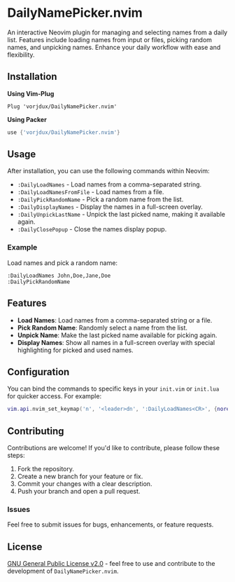 
# DailyNamePicker.nvim

An interactive Neovim plugin for managing and selecting names from a daily list. Features include loading names from input or files, picking random names, and unpicking names. Enhance your daily workflow with ease and flexibility.

## Installation

**Using Vim-Plug**

```vim
Plug 'vorjdux/DailyNamePicker.nvim'
```

**Using Packer**

```lua
use {'vorjdux/DailyNamePicker.nvim'}
```

## Usage

After installation, you can use the following commands within Neovim:

- `:DailyLoadNames` - Load names from a comma-separated string.
- `:DailyLoadNamesFromFile` - Load names from a file.
- `:DailyPickRandomName` - Pick a random name from the list.
- `:DailyDisplayNames` - Display the names in a full-screen overlay.
- `:DailyUnpickLastName` - Unpick the last picked name, making it available again.
- `:DailyClosePopup` - Close the names display popup.

### Example

Load names and pick a random name:

```vim
:DailyLoadNames John,Doe,Jane,Doe
:DailyPickRandomName
```

## Features

- **Load Names**: Load names from a comma-separated string or a file.
- **Pick Random Name**: Randomly select a name from the list.
- **Unpick Name**: Make the last picked name available for picking again.
- **Display Names**: Show all names in a full-screen overlay with special highlighting for picked and used names.

## Configuration

You can bind the commands to specific keys in your `init.vim` or `init.lua` for quicker access. For example:

```lua
vim.api.nvim_set_keymap('n', '<leader>dn', ':DailyLoadNames<CR>', {noremap = true, silent = true})
```

## Contributing

Contributions are welcome! If you'd like to contribute, please follow these steps:

1. Fork the repository.
2. Create a new branch for your feature or fix.
3. Commit your changes with a clear description.
4. Push your branch and open a pull request.

### Issues

Feel free to submit issues for bugs, enhancements, or feature requests.

## License

[GNU General Public License v2.0](LICENSE) - feel free to use and contribute to the development of `DailyNamePicker.nvim`.
